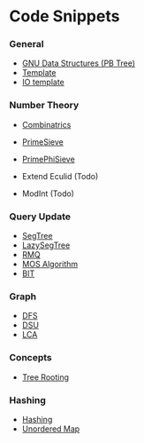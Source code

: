 # Code Snippets

### General

* [GNU Data Structures (PB Tree)](./General/GNUDS.cpp)
* [Template](./General/greatestTemplate.cpp)
* [IO template](./General/IO.cpp)

### Number Theory
* [Combinatrics](./NumberTheory/Combinatrics.cpp)
* [PrimeSieve](./NumberTheory/PrimeSieve.cpp)
* [PrimePhiSieve](./NumberTheory/PrimePhiSieve.cpp)

* Extend Eculid (Todo)
* ModInt (Todo)

### Query Update

* [SegTree](./QueryUpdate/SegTree.cpp)
* [LazySegTree](./QueryUpdate/LazySegTree.cpp)
* [RMQ](./QueryUpdate/RMQ.cpp)
* [MOS Algorithm](./QueryUpdate/MosAlgo.cpp)
* [BIT](./QueryUpdate/BIT.cpp)

### Graph
* [DFS](./Graph/DFS.cpp)
* [DSU](./Graph/DSU.cpp)
* [LCA](./Graph/LCA.cpp)

### Concepts
* [Tree Rooting](./concepts/graph/treerooting.cpp)

### Hashing
* [Hashing](./Hashing/Hashing.cpp)
* [Unordered Map](./Hashing/UnorderedMap.cpp)

